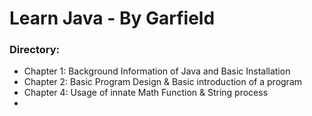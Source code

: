 # Learn Java - By Garfield

### Directory:

- Chapter 1: Background Information of Java and Basic Installation
- Chapter 2: Basic Program Design & Basic introduction of a program
- Chapter 4: Usage of innate Math Function & String process
- 